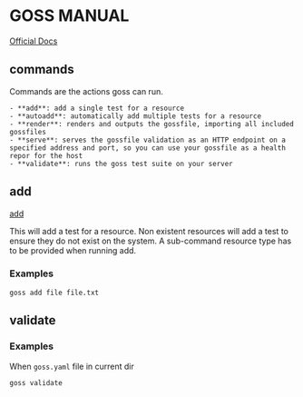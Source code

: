 # GOSS MANUAL

[Official Docs](https://github.com/aelsabbahy/goss/blob/master/docs/manual.md)





## commands

Commands are the actions goss can run.

    - **add**: add a single test for a resource
    - **autoadd**: automatically add multiple tests for a resource
    - **render**: renders and outputs the gossfile, importing all included gossfiles
    - **serve**: serves the gossfile validation as an HTTP endpoint on a specified address and port, so you can use your gossfile as a health repor for the host
    - **validate**: runs the goss test suite on your server

## add

[add](https://github.com/aelsabbahy/goss/blob/master/docs/manual.md#add-a---add-system-resource-to-test-suite)

This will add a test for a resource. Non existent resources will add a test to ensure they do not exist on the system. A sub-command resource type has to be provided when running add.

### Examples

```
goss add file file.txt
```

## validate

### Examples

When `goss.yaml` file in current dir
```
goss validate
```
